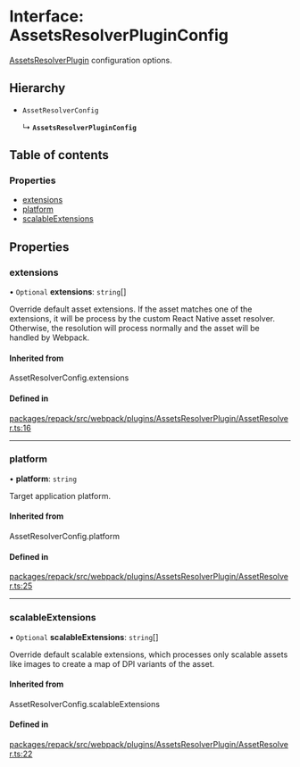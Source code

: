 # Interface: AssetsResolverPluginConfig

[AssetsResolverPlugin](../classes/AssetsResolverPlugin.md) configuration options.

## Hierarchy

- `AssetResolverConfig`

  ↳ **`AssetsResolverPluginConfig`**

## Table of contents

### Properties

- [extensions](AssetsResolverPluginConfig.md#extensions)
- [platform](AssetsResolverPluginConfig.md#platform)
- [scalableExtensions](AssetsResolverPluginConfig.md#scalableextensions)

## Properties

### extensions

• `Optional` **extensions**: `string`[]

Override default asset extensions. If the asset matches one of the extensions, it will be process
by the custom React Native asset resolver. Otherwise, the resolution will process normally and
the asset will be handled by Webpack.

#### Inherited from

AssetResolverConfig.extensions

#### Defined in

[packages/repack/src/webpack/plugins/AssetsResolverPlugin/AssetResolver.ts:16](https://github.com/callstack/repack/blob/a78f6b9/packages/repack/src/webpack/plugins/AssetsResolverPlugin/AssetResolver.ts#L16)

___

### platform

• **platform**: `string`

Target application platform.

#### Inherited from

AssetResolverConfig.platform

#### Defined in

[packages/repack/src/webpack/plugins/AssetsResolverPlugin/AssetResolver.ts:25](https://github.com/callstack/repack/blob/a78f6b9/packages/repack/src/webpack/plugins/AssetsResolverPlugin/AssetResolver.ts#L25)

___

### scalableExtensions

• `Optional` **scalableExtensions**: `string`[]

Override default scalable extensions, which processes only scalable assets like images
to create a map of DPI variants of the asset.

#### Inherited from

AssetResolverConfig.scalableExtensions

#### Defined in

[packages/repack/src/webpack/plugins/AssetsResolverPlugin/AssetResolver.ts:22](https://github.com/callstack/repack/blob/a78f6b9/packages/repack/src/webpack/plugins/AssetsResolverPlugin/AssetResolver.ts#L22)
